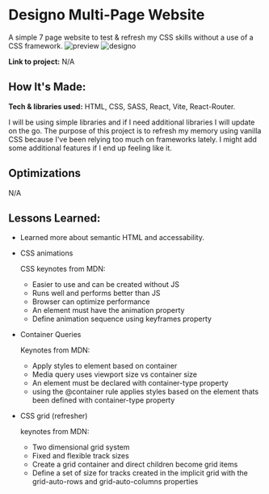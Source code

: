 # Designo Multi-Page Website

A simple 7 page website to test & refresh my CSS skills without a use of a CSS framework.
![preview](https://github.com/user-attachments/assets/ac8e33dd-f116-4dfc-94e1-e2fcb68b3a58)
![designo](https://github.com/user-attachments/assets/bb499011-9bd1-4a29-8bd8-1315a0cd2a50)

**Link to project:** N/A

## How It's Made:

**Tech & libraries used:** HTML, CSS, SASS, React, Vite, React-Router.

I will be using simple libraries and if I need additional libraries I will update on the go. The purpose of this project is to refresh my memory using vanilla CSS because I've been relying too much on frameworks lately. I might add some additional features if I end up feeling like it.

## Optimizations

N/A

## Lessons Learned:

- Learned more about semantic HTML and accessability.

- CSS animations

  CSS keynotes from MDN:

  - Easier to use and can be created without JS
  - Runs well and performs better than JS
  - Browser can optimize performance
  - An element must have the animation property
  - Define animation sequence using keyframes property

- Container Queries

  Keynotes from MDN:

  - Apply styles to element based on container
  - Media query uses viewport size vs container size
  - An element must be declared with container-type property
  - using the @container rule applies styles based on the element thats been defined with container-type property

- CSS grid (refresher)

  keynotes from MDN:

  - Two dimensional grid system
  - Fixed and flexible track sizes
  - Create a grid container and direct children become grid items
  - Define a set of size for tracks created in the implicit grid with the grid-auto-rows and grid-auto-columns properties
